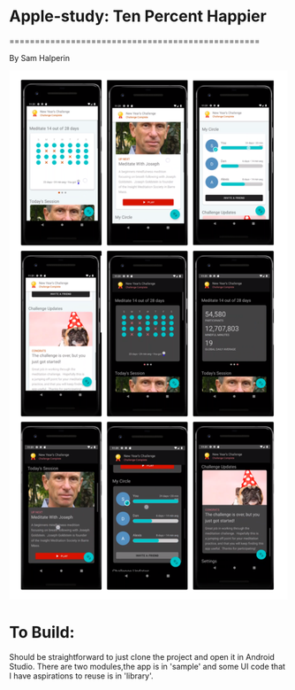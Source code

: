 
# Apple-study: Ten Percent Happier
=================================================

By Sam Halperin

![](art/screenshots_and_compositions/gallery.png)


To Build:
=========
Should be straightforward to just clone the project and open it in Android Studio.  There are two modules,the app is in 'sample' and some UI code that I have aspirations to reuse is in 'library'.


